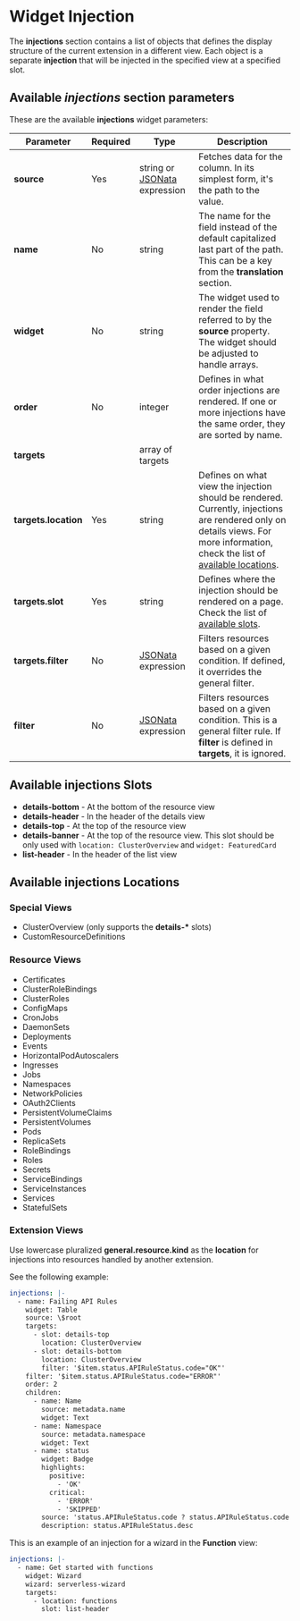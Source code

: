 # Widget Injection

The **injections** section contains a list of objects that defines the display structure of the current extension in a different view. Each object is a separate **injection** that will be injected in the specified view at a specified slot.

## Available _injections_ section parameters

These are the available **injections** widget parameters:

| Parameter | Required | Type | Description |
|-----------|----------|------|-------------|
| **source** | Yes | string or [JSONata](jsonata.md) expression | Fetches data for the column. In its simplest form, it's the path to the value. |
| **name** | No | string | The name for the field instead of the default capitalized last part of the path. This can be a key from the **translation** section. |
| **widget** | No | string | The widget used to render the field referred to by the **source** property. The widget should be adjusted to handle arrays. |
| **order** | No | integer | Defines in what order injections are rendered. If one or more injections have the same order, they are sorted by name. |
| **targets** | | array of targets | |
| **targets.location** | Yes | string | Defines on what view the injection should be rendered. Currently, injections are rendered only on details views. For more information, check the list of [available locations](#available-injections-locations). |
| **targets.slot** | Yes | string | Defines where the injection should be rendered on a page. Check the list of [available slots](#available-injections-slots). |
| **targets.filter** | No | [JSONata](jsonata.md) expression| Filters resources based on a given condition. If defined, it overrides the general filter. |
| **filter** | No | [JSONata](jsonata.md) expression | Filters resources based on a given condition. This is a general filter rule. If **filter** is defined in **targets**, it is ignored. |

## Available **injections** Slots

- **details-bottom** - At the bottom of the resource view
- **details-header** - In the header of the details view
- **details-top** - At the top of the resource view
- **details-banner** - At the top of the resource view. This slot should be only used with `location: ClusterOverview` and `widget: FeaturedCard`
- **list-header** - In the header of the list view

## Available **injections** Locations

### Special Views

- ClusterOverview (only supports the **details-\*** slots)
- CustomResourceDefinitions

### Resource Views

- Certificates
- ClusterRoleBindings
- ClusterRoles
- ConfigMaps
- CronJobs
- DaemonSets
- Deployments
- Events
- HorizontalPodAutoscalers
- Ingresses
- Jobs
- Namespaces
- NetworkPolicies
- OAuth2Clients
- PersistentVolumeClaims
- PersistentVolumes
- Pods
- ReplicaSets
- RoleBindings
- Roles
- Secrets
- ServiceBindings
- ServiceInstances
- Services
- StatefulSets

### Extension Views

Use lowercase pluralized **general.resource.kind** as the **location** for injections into resources handled by another extension.

See the following example:

```yaml
injections: |-
  - name: Failing API Rules
    widget: Table
    source: \$root
    targets:
      - slot: details-top
        location: ClusterOverview
      - slot: details-bottom
        location: ClusterOverview
        filter: '$item.status.APIRuleStatus.code="OK"'
    filter: '$item.status.APIRuleStatus.code="ERROR"'
    order: 2
    children:
      - name: Name
        source: metadata.name
        widget: Text
      - name: Namespace
        source: metadata.namespace
        widget: Text
      - name: status
        widget: Badge
        highlights:
          positive:
            - 'OK'
          critical:
            - 'ERROR'
            - 'SKIPPED'
        source: 'status.APIRuleStatus.code ? status.APIRuleStatus.code : "UNKNOWN"'
        description: status.APIRuleStatus.desc
```

This is an example of an injection for a wizard in the **Function** view:

```yaml
injections: |-
  - name: Get started with functions
    widget: Wizard
    wizard: serverless-wizard
    targets:
      - location: functions
        slot: list-header
```
